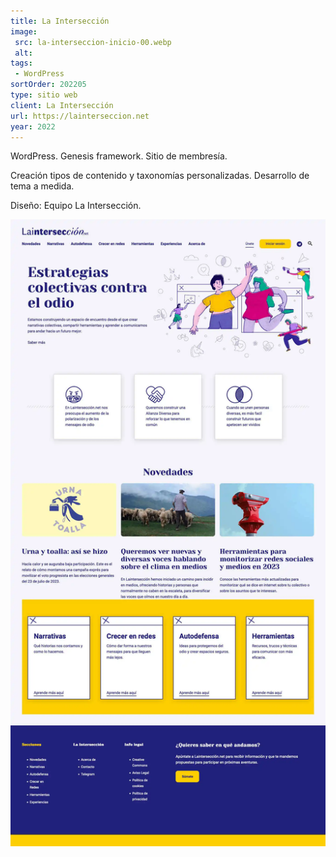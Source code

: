 ```yaml
---
title: La Intersección
image:
 src: la-interseccion-inicio-00.webp
 alt: 
tags:
 - WordPress
sortOrder: 202205
type: sitio web
client: La Intersección
url: https://lainterseccion.net
year: 2022
---
```


WordPress. Genesis framework. Sitio de membresía.

Creación tipos de contenido y taxonomías personalizadas. Desarrollo de tema a medida.

Diseño: Equipo La Intersección.

![pantalla inicial La Intersección](../../assets/images-projects/la-interseccion-inicio-00.webp)

